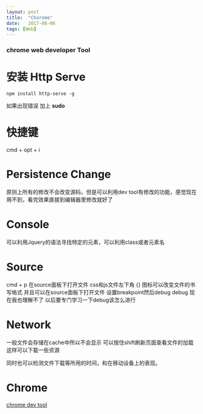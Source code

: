 ```yaml
---
layout: post
title:  "Chorome"
date:   2017-08-06
tags: [Web]
---
```


### chrome web developer Tool

# 安装 Http Serve
~~~~~~
npm install http-serve -g
~~~~~~
如果出现错误 加上 **sudo**

# 快捷键
cmd + opt + i

# Persistence Change
原则上所有的修改不会改变源码，但是可以利用dev tool有修改的功能，感觉现在用不到，看完效果直接到编辑器里修改就好了

# Console
可以利用Jquery的语法寻找特定的元素，可以利用class或者元素名

# Source
cmd + p 在source面板下打开文件
css和js文件左下角 {} 图标可以改变文件的书写格式
并且可以在source面板下打开文件 设置breakpoint然后debug
debug 现在我也理解不了
以后要专门学习一下debug该怎么进行

# Network
一般文件会存储在cache中所以不会显示
可以按住shift刷新页面查看文件的加载
这样可以下载一些资源  

同时也可以检测文件下载等所用的时间，和在移动设备上的表现。


# Chrome
[chrome dev tool](https://developer.chrome.com/home)
